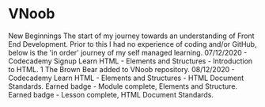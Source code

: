 # VNoob
New Beginnings
The start of my journey towards an understanding of Front End Development. Prior to this I had no experience of coding and/or GitHub, below is the 'in order' journey of my self managed learning.
07/12/2020 - Codecademy Signup
  Learn HTML - Elements and Structures - Introduction to HTML. 
    1 The Brown Bear added to VNoob repository.
08/12/2020 - Codecademy
  Learn HTML - Elements and Structures - HTML Document Standards.
    Earned badge - Module complete, Elements and Structure.
    Earned badge - Lesson complete, HTML Document Standards.
  
